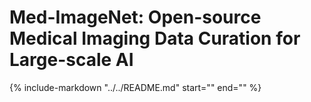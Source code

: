 # Med-ImageNet: Open-source Medical Imaging Data Curation for Large-scale AI

{%
    include-markdown "../../README.md"
    start="<!--intro-start-->"
    end="<!--intro-end-->"
%}
